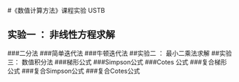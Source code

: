 #《数值计算方法》课程实验      USTB
## 实验一  ：   非线性方程求解
###二分法
###简单迭代法
###牛顿迭代法
##实验二  ： 最小二乘法求解
##实验三： 数值积分法
###梯形公式
###Simpson公式
###Cotes 公式
###复合梯形公式
###复合Simpson公式
###复合Cotes公式